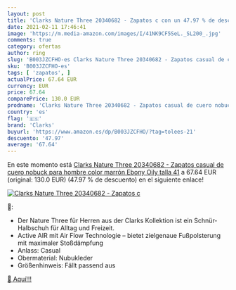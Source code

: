 ```yaml
---
layout: post
title: 'Clarks Nature Three 20340682 - Zapatos c con un 47.97 % de descuento'
date: 2021-02-11 17:46:41
image: 'https://m.media-amazon.com/images/I/41NK9CF5SeL._SL200_.jpg'
comments: true
category: ofertas
author: ring
slug: 'B003JZCFHO-es Clarks Nature Three 20340682 - Zapatos casual de cuero...'
sku: 'B003JZCFHO-es'
tags: [ 'zapatos', ]
actualPrice: 67.64 EUR
currency: EUR
price: 67.64
comparePrice: 130.0 EUR
prodname: 'Clarks Nature Three 20340682 - Zapatos casual de cuero nobuck para hombre  color marrón  Ebony Oily   talla 41'
country: 'es'
flag: '🇪🇸'
brand: 'Clarks'
buyurl: 'https://www.amazon.es/dp/B003JZCFHO/?tag=tolees-21'
descuento: '47.97'
average: '67.64'
---
```


En este momento está [Clarks Nature Three 20340682 - Zapatos casual de cuero nobuck para hombre  color marrón  Ebony Oily   talla 41](https://www.amazon.es/dp/B003JZCFHO/?tag=tolees-21) a 67.64 EUR (original: 130.0 EUR) (47.97 %  de descuento) en el siguiente enlace!

[![Clarks Nature Three 20340682 - Zapatos c](https://m.media-amazon.com/images/I/41NK9CF5SeL._SL200_.jpg)](https://www.amazon.es/dp/B003JZCFHO/?tag=tolees-21)

🔎:

- Der Nature Three für Herren aus der Clarks Kollektion ist ein Schnür-Halbschuh für Alltag und Freizeit.
- Active AIR mit Air Flow Technologie – bietet zielgenaue Fußpolsterung mit maximaler Stoßdämpfung
- Anlass: Casual
- Obermaterial: Nubukleder
- Größenhinweis: Fällt passend aus

[🛒 Aquí!!!](https://www.amazon.es/dp/B003JZCFHO/?tag=tolees-21)
